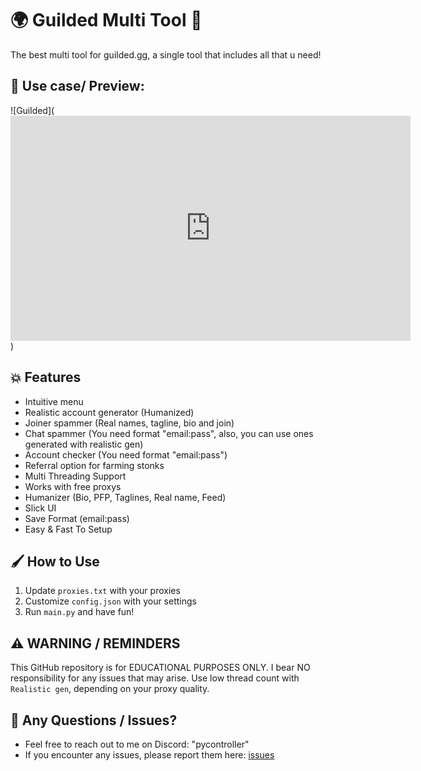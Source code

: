 # 🌍 Guilded Multi Tool 🚀

The best multi tool for guilded.gg, a single tool that includes all that u need!

## 🎥 Use case/ Preview:

![Guilded](<iframe width="640" height="360" frameborder="0" src="https://mega.nz/embed/Jwh2xK5Y#DYjE0oH4vzxIShTtyslo4zWI7M0BCIzEikg8Pc3ijxU" allowfullscreen ></iframe>)

## 💥 Features
- Intuitive menu
- Realistic account generator (Humanized)
- Joiner spammer (Real names, tagline, bio and join)
- Chat spammer (You need format "email:pass", also, you can use ones generated with realistic gen)
- Account checker (You need format "email:pass")
- Referral option for farming stonks
- Multi Threading Support
- Works with free proxys
- Humanizer (Bio, PFP, Taglines, Real name, Feed)
- Slick UI
- Save Format (email:pass)
- Easy & Fast To Setup

## 🖌️ How to Use
1. Update `proxies.txt` with your proxies
2. Customize `config.json` with your settings
3. Run `main.py` and have fun!

## ⚠️ WARNING / REMINDERS
This GitHub repository is for EDUCATIONAL PURPOSES ONLY. I bear NO responsibility for any issues that may arise.
Use low thread count with `Realistic gen`, depending on your proxy quality.

## 🎉 Any Questions / Issues?

- Feel free to reach out to me on Discord: "pycontroller"
- If you encounter any issues, please report them here: [issues](https://github.com/PyController/guilded-multi-tool/issues/new)

